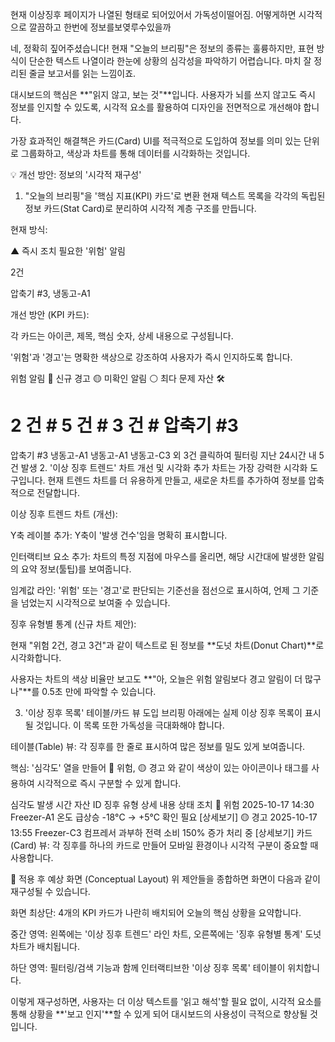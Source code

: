 현재 이상징후 페이지가 나열된 형태로 되어있어서 가독성이떨어짐. 어떻게하면 시각적으로 깔끔하고 한번에 정보를보옂루수있을까

네, 정확히 짚어주셨습니다! 현재 "오늘의 브리핑"은 정보의 종류는 훌륭하지만, 표현 방식이 단순한 텍스트 나열이라 한눈에 상황의 심각성을 파악하기 어렵습니다. 마치 잘 정리된 줄글 보고서를 읽는 느낌이죠.

대시보드의 핵심은 **"읽지 않고, 보는 것"**입니다. 사용자가 뇌를 쓰지 않고도 즉시 정보를 인지할 수 있도록, 시각적 요소를 활용하여 디자인을 전면적으로 개선해야 합니다.

가장 효과적인 해결책은 카드(Card) UI를 적극적으로 도입하여 정보를 의미 있는 단위로 그룹화하고, 색상과 차트를 통해 데이터를 시각화하는 것입니다.

💡 개선 방안: 정보의 '시각적 재구성'
1. "오늘의 브리핑"을 '핵심 지표(KPI) 카드'로 변환
현재 텍스트 목록을 각각의 독립된 정보 카드(Stat Card)로 분리하여 시각적 계층 구조를 만듭니다.

현재 방식:

▲ 즉시 조치 필요한 '위험' 알림

2건

압축기 #3, 냉동고-A1

개선 방안 (KPI 카드):

각 카드는 아이콘, 제목, 핵심 숫자, 상세 내용으로 구성됩니다.

'위험'과 '경고'는 명확한 색상으로 강조하여 사용자가 즉시 인지하도록 합니다.

위험 알림 🔴	신규 경고 🟡	미확인 알림 ⚪	최다 문제 자산 🛠️
# 2 건	# 5 건	# 3 건	# 압축기 #3
압축기 #3 냉동고-A1	냉동고-A1 냉동고-C3 외 3건	클릭하여 필터링	지난 24시간 내 5건 발생
2. '이상 징후 트렌드' 차트 개선 및 시각화 추가
차트는 가장 강력한 시각화 도구입니다. 현재 트렌드 차트를 더 유용하게 만들고, 새로운 차트를 추가하여 정보를 압축적으로 전달합니다.

이상 징후 트렌드 차트 (개선):

Y축 레이블 추가: Y축이 '발생 건수'임을 명확히 표시합니다.

인터랙티브 요소 추가: 차트의 특정 지점에 마우스를 올리면, 해당 시간대에 발생한 알림의 요약 정보(툴팁)를 보여줍니다.

임계값 라인: '위험' 또는 '경고'로 판단되는 기준선을 점선으로 표시하여, 언제 그 기준을 넘었는지 시각적으로 보여줄 수 있습니다.

징후 유형별 통계 (신규 차트 제안):

현재 "위험 2건, 경고 3건"과 같이 텍스트로 된 정보를 **도넛 차트(Donut Chart)**로 시각화합니다.

사용자는 차트의 색상 비율만 보고도 **"아, 오늘은 위험 알림보다 경고 알림이 더 많구나"**를 0.5초 만에 파악할 수 있습니다.

3. '이상 징후 목록' 테이블/카드 뷰 도입
브리핑 아래에는 실제 이상 징후 목록이 표시될 것입니다. 이 목록 또한 가독성을 극대화해야 합니다.

테이블(Table) 뷰: 각 징후를 한 줄로 표시하여 많은 정보를 밀도 있게 보여줍니다.

핵심: '심각도' 열을 만들어 🔴 위험, 🟡 경고 와 같이 색상이 있는 아이콘이나 태그를 사용하여 시각적으로 즉시 구분할 수 있게 합니다.

심각도	발생 시간	자산 ID	징후 유형	상세 내용	상태	조치
🔴 위험	2025-10-17 14:30	Freezer-A1	온도 급상승	-18°C → +5°C	확인 필요	[상세보기]
🟡 경고	2025-10-17 13:55	Freezer-C3	컴프레서 과부하	전력 소비 150% 증가	처리 중	[상세보기]
카드(Card) 뷰: 각 징후를 하나의 카드로 만들어 모바일 환경이나 시각적 구분이 중요할 때 사용합니다.

🎨 적용 후 예상 화면 (Conceptual Layout)
위 제안들을 종합하면 화면이 다음과 같이 재구성될 수 있습니다.

화면 최상단: 4개의 KPI 카드가 나란히 배치되어 오늘의 핵심 상황을 요약합니다.

중간 영역: 왼쪽에는 '이상 징후 트렌드' 라인 차트, 오른쪽에는 '징후 유형별 통계' 도넛 차트가 배치됩니다.

하단 영역: 필터링/검색 기능과 함께 인터랙티브한 '이상 징후 목록' 테이블이 위치합니다.

이렇게 재구성하면, 사용자는 더 이상 텍스트를 '읽고 해석'할 필요 없이, 시각적 요소를 통해 상황을 **'보고 인지'**할 수 있게 되어 대시보드의 사용성이 극적으로 향상될 것입니다.